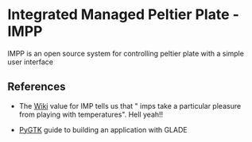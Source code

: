 # Integrated Managed Peltier Plate - IMPP
IMPP is an open source system for controlling peltier plate with a simple user interface

## References
* The [Wiki] value for IMP tells us that " imps take a particular pleasure from playing with temperatures". Hell yeah!!

* [PyGTK] guide to building an application with GLADE

[Wiki]: <https://en.wikipedia.org/wiki/Imp>
[PyGTK]: <http://www.pygtk.org/articles/application-pygtk-glade/Building_an_Application_with_PyGTK_and_Glade.htm>


